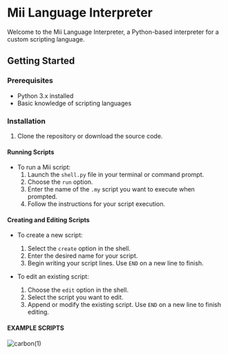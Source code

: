 # Mii Language Interpreter
Welcome to the Mii Language Interpreter, a Python-based interpreter for a custom scripting language.

## Getting Started

### Prerequisites
- Python 3.x installed
- Basic knowledge of scripting languages

### Installation
1. Clone the repository or download the source code.


#### Running Scripts
- To run a Mii script:
  1. Launch the `shell.py` file in your terminal or command prompt.
  2. Choose the `run` option.
  3. Enter the name of the `.my` script you want to execute when prompted.
  4. Follow the instructions for your script execution.

#### Creating and Editing Scripts
- To create a new script:
  1. Select the `create` option in the shell.
  2. Enter the desired name for your script.
  3. Begin writing your script lines. Use `END` on a new line to finish.

- To edit an existing script:
  1. Choose the `edit` option in the shell.
  2. Select the script you want to edit.
  3. Append or modify the existing script. Use `END` on a new line to finish editing.
  
#### EXAMPLE SCRIPTS
![carbon(1)](https://github.com/psy-lilulu/Mii-Custom-Language/assets/128460054/a7740fdf-3f6f-4dd8-8748-179f954a90b3)
